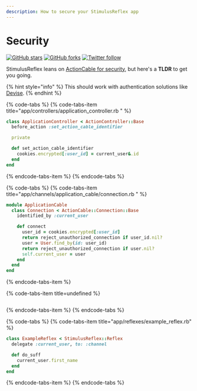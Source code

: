 ```yaml
---
description: How to secure your StimulusReflex app
---
```


# Security

[![GitHub stars](https://img.shields.io/github/stars/hopsoft/stimulus_reflex?style=social)](https://github.com/hopsoft/stimulus_reflex)
[![GitHub forks](https://img.shields.io/github/forks/hopsoft/stimulus_reflex?style=social)](https://github.com/hopsoft/stimulus_reflex)
[![Twitter follow](https://img.shields.io/twitter/follow/hopsoft?style=social)](https://twitter.com/hopsoft)

StimulusReflex leans on [ActionCable for security](https://guides.rubyonrails.org/action_cable_overview.html#server-side-components-connections), but here's a **TLDR** to get you going.

{% hint style="info" %}
This should work with authentication solutions like [Devise](https://github.com/plataformatec/devise).
{% endhint %}

{% code-tabs %}
{% code-tabs-item title="app/controllers/application\_controller.rb  " %}
```ruby
class ApplicationController < ActionController::Base
  before_action :set_action_cable_identifier

  private

  def set_action_cable_identifier
    cookies.encrypted[:user_id] = current_user&.id
  end
end
```
{% endcode-tabs-item %}
{% endcode-tabs %}

{% code-tabs %}
{% code-tabs-item title="app/channels/application\_cable/connection.rb " %}
```ruby
module ApplicationCable
  class Connection < ActionCable::Connection::Base
    identified_by :current_user

    def connect
      user_id = cookies.encrypted[:user_id]
      return reject_unauthorized_connection if user_id.nil?
      user = User.find_by(id: user_id)
      return reject_unauthorized_connection if user.nil?
      self.current_user = user
    end
  end
end
```
{% endcode-tabs-item %}

{% code-tabs-item title=undefined %}
```text

```
{% endcode-tabs-item %}
{% endcode-tabs %}

{% code-tabs %}
{% code-tabs-item title="app/reflexes/example\_reflex.rb" %}
```ruby
class ExampleReflex < StimulusReflex::Reflex
  delegate :current_user, to: :channel

  def do_suff
    current_user.first_name
  end
end
```
{% endcode-tabs-item %}
{% endcode-tabs %}

